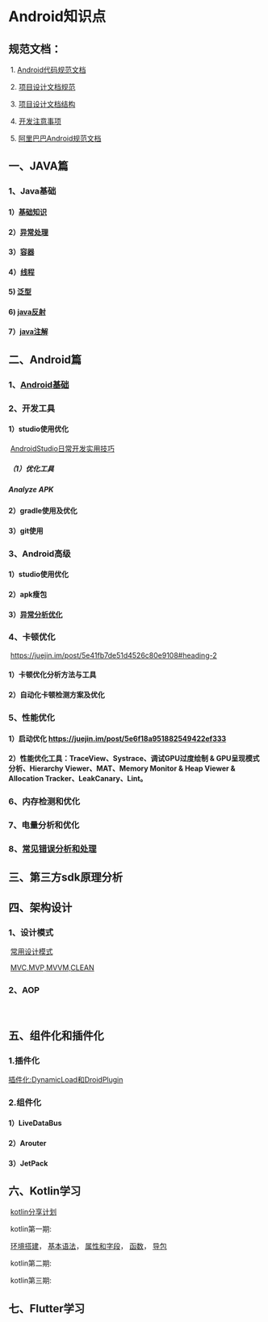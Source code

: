 # Android知识点



## 规范文档：

​	1. [Android代码规范文档](编码规范/Android代码规范文档.md)

​	2. [项目设计文档规范](编码规范/项目设计文档规范.md)

​	3. [项目设计文档结构](编码规范/项目设计文档结构.md)

​	4. [开发注意事项](编码规范/开发注意事项.md)

​	5. [阿里巴巴Android规范文档](编码规范/阿里巴巴Android规范文档.pdf)



## 一、JAVA篇

### 1、Java基础

#### 1）[基础知识](java基础/java基础.md)

#### 2）[异常处理](java基础/Java异常.md)

#### 3）[容器](java基础/容器.md)

#### 4）[线程](java基础/线程.md)

#### 5) [泛型](java基础/java泛型.md)

#### 6) [java反射](java基础/java反射.md)

#### 7）[java注解](java基础/java注解.md)



## 二、Android篇

### 1、[Android基础](android基础/android基础.md)

### 2、开发工具

#### 							1）studio使用优化

​    [AndroidStudio日常开发实用技巧](管理文档/规范文档/AndroidStudio日常开发实用技巧.md)

#####      											（1）优化工具

#####            																		Analyze APK

#### 							2）gradle使用及优化

#### 							3）git使用



### 3、Android高级

#### 							1）studio使用优化
#### 							2）apk瘦包

#### 			3）[异常分析优化](android高级/异常分析优化.md)



### 4、卡顿优化
​     	https://juejin.im/post/5e41fb7de51d4526c80e9108#heading-2
####     							1）卡顿优化分析方法与工具
####     							2）自动化卡顿检测方案及优化



### 5、性能优化

####  								1）启动优化 <https://juejin.im/post/5e6f18a951882549422ef333>

#### 								2）性能优化工具：TraceView、Systrace、调试GPU过度绘制 & GPU呈现模式分析、Hierarchy Viewer、MAT、Memory Monitor & Heap Viewer & Allocation Tracker、LeakCanary、Lint。



### 6、内存检测和优化



### 7、电量分析和优化



### 8、[常见错误分析和处理](常见错误处理.md)



## 三、第三方sdk原理分析



## 四、架构设计

### 1、设计模式

​	[常用设计模式](设计模式/设计模式.md)

​	[MVC,MVP,MVVM,CLEAN](设计模式/设计模式.md)

### 2、AOP

​	

## 五、组件化和插件化

### 1.插件化

   [插件化:DynamicLoad和DroidPlugin](组件化和插件/插件.md)

### 2.组件化

#### 				1）LiveDataBus

####				2）Arouter

#### 3）JetPack



## 六、Kotlin学习

​	[kotlin分享计划](kotlin/培训计划.md)

​        kotlin第一期:

​		[环境搭建](kotlin/第一期/环境搭建.md)， [基本语法](kotlin/第一期/Kotlin-基本语法及使用.md)， [属性和字段](kotlin/第一期/Kotlin-属性与字段详解.md)， [函数](kotlin/第一期/Kotlin-函数详解.md)， [导包](kotlin/第一期/Kotlin-导包说明.md)

​        kotlin第二期:		

​	kotlin第三期:



## 七、Flutter学习